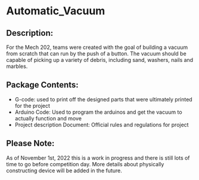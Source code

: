 # Automatic_Vacuum
## Description:
For the Mech 202, teams were created with the goal of building a vacuum from scratch that can run by the push of a button. The vacuum should be capable of picking up a variety of debris, including sand, washers, nails and marbles.

## Package Contents:
- G-code: used to print off the designed parts that were ultimately printed for the project
- Arduino Code: Used to program the arduinos and get the vacuum to actually function and move
- Project description Document: Official rules and regulations for project

## Please Note:
As of November 1st, 2022 this is a work in progress and there is still lots of time to go before competition day. More details about physically constructing device will be added in the future.
